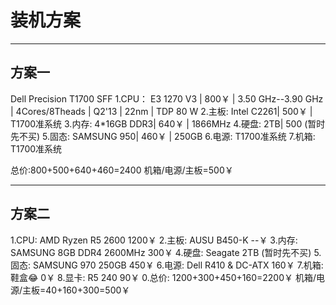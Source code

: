 # 装机方案

----

## 方案一

Dell Precision T1700 SFF
1.CPU： E3 1270 V3 | 800￥ | 3.50 GHz--3.90 GHz | 4Cores/8Theads | Q2'13 | 22nm | TDP 80 W
2.主板: Intel C2261| 500￥ | T1700准系统
3.内存: 4*16GB DDR3| 640￥ | 1866MHz
4.硬盘: 2TB| 500 (暂时先不买)
5.固态: SAMSUNG 950| 460￥ | 250GB
6.电源: T1700准系统
7.机箱: T1700准系统

总价:800+500+640+460=2400
机箱/电源/主板=500￥

----

## 方案二

1.CPU: AMD Ryzen R5 2600 1200￥
2.主板: AUSU B450-K --￥
3.内存: SAMSUNG 8GB DDR4 2600MHz 300￥
4.硬盘: Seagate 2TB (暂时先不买)
5.固态: SAMSUNG 970 250GB 450￥
6.电源: Dell R410 & DC-ATX 160￥
7.机箱: 鞋盒😂 0￥
8.显卡: R5 240 90￥
0.总价: 1200+300+450+160=2200￥
机箱/电源/主板=40+160+300=500￥
